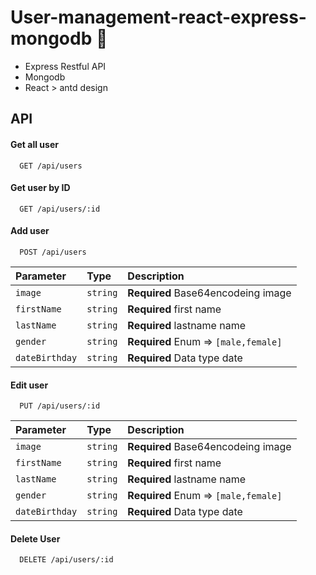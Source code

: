 
# User-management-react-express-mongodb 🚀

- Express Restful API
- Mongodb
- React > antd design
 


## API

#### Get all user

```http
  GET /api/users
```

#### Get user by ID

```http
  GET /api/users/:id
```

#### Add user

```http
  POST /api/users
```

| Parameter | Type     | Description                       |
| :-------- | :------- | :-------------------------------- |
| `image`      | `string` | **Required** Base64encodeing image |
| `firstName`      | `string` | **Required** first name |
| `lastName`      | `string` | **Required** lastname name |
| `gender`      | `string` | **Required** Enum => `[male,female]` |
| `dateBirthday`      | `string` | **Required** Data type date|

#### Edit user

```http
  PUT /api/users/:id
```

| Parameter | Type     | Description                       |
| :-------- | :------- | :-------------------------------- |
| `image`      | `string` | **Required** Base64encodeing image |
| `firstName`      | `string` | **Required** first name |
| `lastName`      | `string` | **Required** lastname name |
| `gender`      | `string` | **Required** Enum => `[male,female]` |
| `dateBirthday`      | `string` | **Required** Data type date|

#### Delete User
```http
  DELETE /api/users/:id
```
